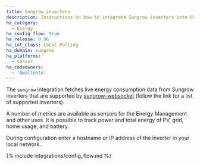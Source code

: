 ```yaml
---
title: Sungrow inverters
description: Instructions on how to integrate Sungrow inverters into Home Assistant.
ha_category:
  - Energy
ha_config_flow: true
ha_release: 0.96
ha_iot_class: Local Polling
ha_domain: sungrow
ha_platforms:
  - sensor
ha_codeowners:
  - '@wallento'
---
```


The `sungrow` integration fetches live energy consumption data from Sungrow inverters that are supported by [sungrow-websocket](https://pypi.org/project/sungrow-websocket/) (follow the link for a list of supported inverters).

A number of metrics are available as sensors for the Energy Management and other uses. It is 
possible to track power and total energy of PV, grid, home usage, and battery.

During configuration enter a hostname or IP address of the inverter in your local network.

{% include integrations/config_flow.md %}
